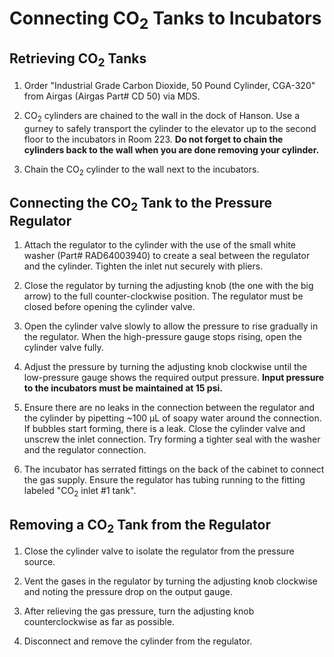 # Connecting CO<sub>2</sub> Tanks to Incubators
## Retrieving CO<sub>2</sub> Tanks

1. Order "Industrial Grade Carbon Dioxide, 50 Pound Cylinder, CGA-320" from Airgas (Airgas Part# CD 50) via MDS.

2. CO<sub>2</sub> cylinders are chained to the wall in the dock of Hanson. Use a gurney to safely transport the cylinder to the elevator up to the second floor to the incubators in Room 223. **Do not forget to chain the cylinders back to the wall when you are done removing your cylinder.**

2. Chain the CO<sub>2</sub> cylinder to the wall next to the incubators.

## Connecting the CO<sub>2</sub> Tank to the Pressure Regulator

1. Attach the regulator to the cylinder with the use of the small white washer (Part# RAD64003940) to create a seal between the regulator and the cylinder. Tighten the inlet nut securely with pliers.

2. Close the regulator by turning the adjusting knob (the one with the big arrow) to the full counter-clockwise position. The regulator must be closed before opening the cylinder valve.

3. Open the cylinder valve slowly to allow the pressure to rise gradually in the regulator. When the high-pressure gauge stops rising, open the cylinder valve fully.

4. Adjust the pressure by turning the adjusting knob clockwise until the low-pressure gauge shows the required output pressure. **Input pressure to the incubators must be maintained at 15 psi.**

5. Ensure there are no leaks in the connection between the regulator and the cylinder by pipetting ~100 μL of soapy water around the connection. If bubbles start forming, there is a leak. Close the cylinder valve and unscrew the inlet connection. Try forming a tighter seal with the washer and the regulator connection.

6. The incubator has serrated fittings on the back of the cabinet to connect the gas supply. Ensure the regulator has tubing running to the fitting labeled "CO<sub>2</sub> inlet #1 tank".

## Removing a CO<sub>2</sub> Tank from the Regulator

1. Close the cylinder valve to isolate the regulator from the pressure source.

2. Vent the gases in the regulator by turning the adjusting knob clockwise and noting the pressure drop on the output gauge.

3. After relieving the gas pressure, turn the adjusting knob counterclockwise as far as possible.

4. Disconnect and remove the cylinder from the regulator.
